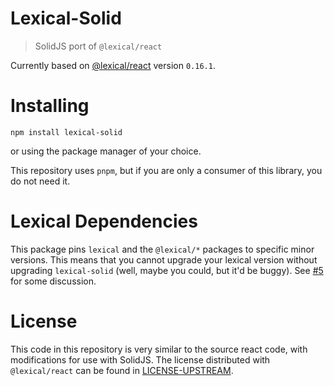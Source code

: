 # Lexical-Solid

> SolidJS port of `@lexical/react`

Currently based on [@lexical/react](https://www.npmjs.com/package/@lexical/react) version `0.16.1`.

# Installing

`npm install lexical-solid`

or using the package manager of your choice.

This repository uses `pnpm`, but if you are only a consumer of this library, you do not need it.

# Lexical Dependencies

This package pins `lexical` and the `@lexical/*` packages to specific minor versions. This means that you cannot upgrade your lexical version without upgrading `lexical-solid` (well, maybe you could, but it'd be buggy). See [#5](https://github.com/mosheduminer/lexical-solid/issues/5) for some discussion.

# License

This code in this repository is very similar to the source react code, with modifications for use with SolidJS. The license distributed with `@lexical/react` can be found in [LICENSE-UPSTREAM](./LICENSE-UPSTREAM).
